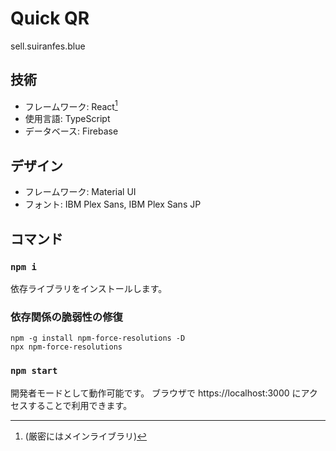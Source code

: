 # Quick QR
sell.suiranfes.blue

## 技術
- フレームワーク: React[^1]
- 使用言語: TypeScript
- データベース: Firebase

[^1]: (厳密にはメインライブラリ)

## デザイン
- フレームワーク: Material UI
- フォント: IBM Plex Sans, IBM Plex Sans JP

## コマンド

### `npm i`
依存ライブラリをインストールします。

### 依存関係の脆弱性の修復
```shell
npm -g install npm-force-resolutions -D
npx npm-force-resolutions
```

### `npm start`
開発者モードとして動作可能です。
ブラウザで https://localhost:3000 にアクセスすることで利用できます。
